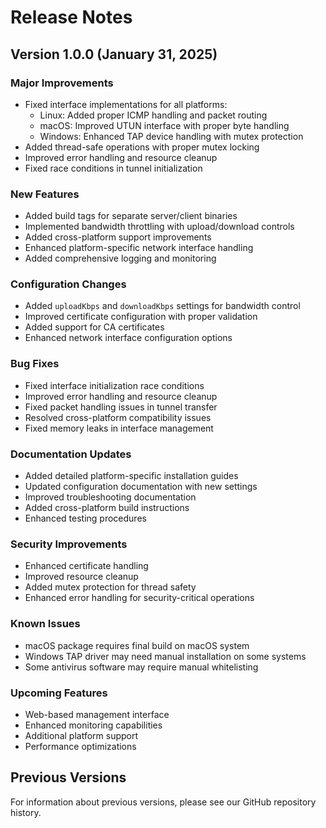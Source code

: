 # Release Notes

## Version 1.0.0 (January 31, 2025)

### Major Improvements
- Fixed interface implementations for all platforms:
  - Linux: Added proper ICMP handling and packet routing
  - macOS: Improved UTUN interface with proper byte handling
  - Windows: Enhanced TAP device handling with mutex protection
- Added thread-safe operations with proper mutex locking
- Improved error handling and resource cleanup
- Fixed race conditions in tunnel initialization

### New Features
- Added build tags for separate server/client binaries
- Implemented bandwidth throttling with upload/download controls
- Added cross-platform support improvements
- Enhanced platform-specific network interface handling
- Added comprehensive logging and monitoring

### Configuration Changes
- Added `uploadKbps` and `downloadKbps` settings for bandwidth control
- Improved certificate configuration with proper validation
- Added support for CA certificates
- Enhanced network interface configuration options

### Bug Fixes
- Fixed interface initialization race conditions
- Improved error handling and resource cleanup
- Fixed packet handling issues in tunnel transfer
- Resolved cross-platform compatibility issues
- Fixed memory leaks in interface management

### Documentation Updates
- Added detailed platform-specific installation guides
- Updated configuration documentation with new settings
- Improved troubleshooting documentation
- Added cross-platform build instructions
- Enhanced testing procedures

### Security Improvements
- Enhanced certificate handling
- Improved resource cleanup
- Added mutex protection for thread safety
- Enhanced error handling for security-critical operations

### Known Issues
- macOS package requires final build on macOS system
- Windows TAP driver may need manual installation on some systems
- Some antivirus software may require manual whitelisting

### Upcoming Features
- Web-based management interface
- Enhanced monitoring capabilities
- Additional platform support
- Performance optimizations

## Previous Versions

For information about previous versions, please see our GitHub repository history.
